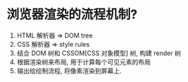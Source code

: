 # 浏览器渲染的流程机制?
  1. HTML 解析器 => DOM tree
  2. CSS 解析器 => style rules
  3. 结合 DOM 树和 CSSOM[CSS 对象模型] 树, 构建 render 树
  4. 根据渲染树来布局, 用于计算每个可见元素的布局
  5. 输出给绘制流程, 将像素渲染到屏幕上.
